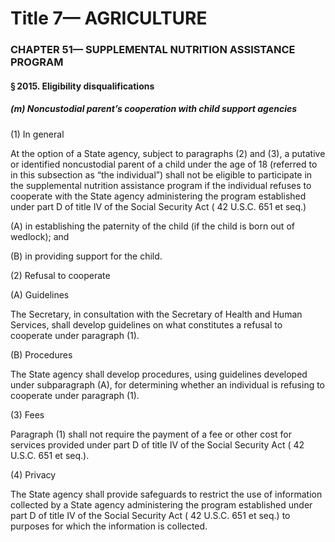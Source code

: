 
# Title 7— AGRICULTURE
### CHAPTER 51— SUPPLEMENTAL NUTRITION ASSISTANCE PROGRAM
#### § 2015. Eligibility disqualifications
##### (m) Noncustodial parent’s cooperation with child support agencies

(1) In general

At the option of a State agency, subject to paragraphs (2) and (3), a putative or identified noncustodial parent of a child under the age of 18 (referred to in this subsection as “the individual”) shall not be eligible to participate in the supplemental nutrition assistance program if the individual refuses to cooperate with the State agency administering the program established under part D of title IV of the Social Security Act ( 42 U.S.C. 651 et seq.)

(A) in establishing the paternity of the child (if the child is born out of wedlock); and

(B) in providing support for the child.

(2) Refusal to cooperate

(A) Guidelines

The Secretary, in consultation with the Secretary of Health and Human Services, shall develop guidelines on what constitutes a refusal to cooperate under paragraph (1).

(B) Procedures

The State agency shall develop procedures, using guidelines developed under subparagraph (A), for determining whether an individual is refusing to cooperate under paragraph (1).

(3) Fees

Paragraph (1) shall not require the payment of a fee or other cost for services provided under part D of title IV of the Social Security Act ( 42 U.S.C. 651 et seq.).

(4) Privacy

The State agency shall provide safeguards to restrict the use of information collected by a State agency administering the program established under part D of title IV of the Social Security Act ( 42 U.S.C. 651 et seq.) to purposes for which the information is collected.
